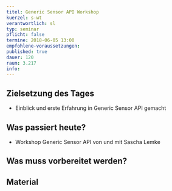 ```yaml
---
titel: Generic Sensor API Workshop
kuerzel: s-wt
verantwortlich: sl
typ: seminar
pflicht: false
termine: 2018-06-05 13:00
empfohlene-voraussetzungen: 
published: true
dauer: 120
raum: 3.217
info: 
---
```


## Zielsetzung des Tages
- Einblick und erste Erfahrung in Generic Sensor API gemacht

## Was passiert heute?
- Workshop Generic Sensor API von und mit Sascha Lemke

## Was muss vorbereitet werden?


## Material

